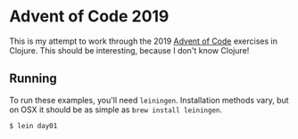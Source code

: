 # Advent of Code 2019

This is my attempt to work through the 2019 [Advent of Code](https://adventofcode.com/) exercises in Clojure. This should be interesting, because I don't know Clojure!

## Running

To run these examples, you'll need `leiningen`. Installation methods vary, but on OSX it should be as simple as `brew install leiningen`. 

```
$ lein day01
```
